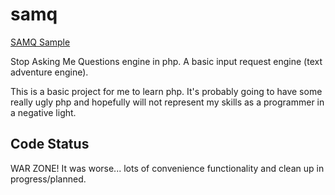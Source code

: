 # samq

[SAMQ Sample](https://samq.nhmk.com)

Stop Asking Me Questions engine in php. A basic input request engine (text adventure engine).

This is a basic project for me to learn php. It's probably going to have some really ugly php and hopefully will not represent my skills as a programmer in a negative light.

## Code Status

WAR ZONE! It was worse... lots of convenience functionality and clean up in progress/planned.